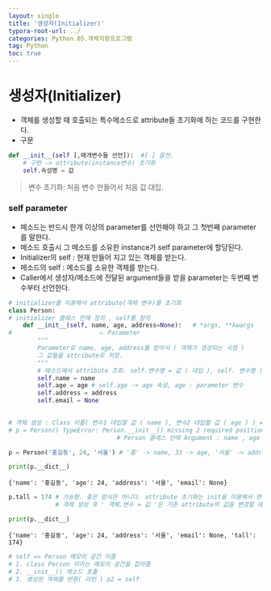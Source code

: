 ```yaml
---
layout: single
title: '생성자(Initializer)'
typora-root-url: ../
categories: Python.05.객체지향프로그램
tag: Python
toc: true
---
```



# 생성자(Initializer)
- 객체를 생성할 때 호출되는 특수메소드로 attribute들 초기화에 하는 코드를 구현한다.
- 구문
```python
def __init__(self [,매개변수들 선언]):  #[ ] 옵션.
    # 구현 -> attribute(instance변수) 초기화
    self.속성명 = 값
```
> 변수 초기화: 처음 변수 만들어서 처음 값 대입.    

### self  parameter
- 메소드는 반드시 한개 이상의 parameter를 선언해야 하고 그 첫번째 parameter를 말한다.
- 메소드 호출시 그 메소드를 소유한 instance가 self parameter에 할당된다.
- Initializer의 self : 현재 만들어 지고 있는 객체를 받는다.
- 메소드의 self : 메소드를 소유한 객체를 받는다.
- Caller에서 생성자/메소드에 전달된 argument들을 받을 parameter는 두번째 변수부터 선언한다.    



```python
# initializer를 이용해서 attribute(객체 변수)를 초기화
class Person:
# initializer 클래스 안에 정의 , self를 정의
    def __init__(self, name, age, address=None):   # *args, **kwargs
#                        ㄴ Parameter
        """
        Parameter로 name, age, address를 받아서 ( 객체가 생성되는 시점 )
        그 값들을 attribute로 저장.       
        """
        # 메소드에서 attribute 조회. self.변수명 = 값 ( 대입 ), self. 변수명 ( 조회 )
        self.name = name
        self.age = age # self.age -> age 속성, age : parameter 변수
        self.address = address 
        self.email = None
    
```


```python
# 객체 생성 : Class 이름( 변수1 대입할 값 ( name ), 변수2 대입할 값 ( age ) ) ==>  __init__( self, 변수1, 변수2 ) 호출
# p = Person() TypeError: Person.__init__() missing 2 required positional arguments: 'name' and 'age'
                              # Person 클래스 안에 Argument : name , age 안불음 
```


```python
p = Person('홍길동', 24, '서울') # '홍' -> name, 33 -> age, '서울' -> address
```


```python
print(p.__dict__)
```

    {'name': '홍길동', 'age': 24, 'address': '서울', 'email': None}



```python
p.tall = 174 # 가능함. 좋은 방식은 아니다. attribute 초기화는 init을 이용해서 한다.
             # 객체 생성 후 ' 객체.변수 = 값 '은 기존 attribute의 값을 변경할 때 한다.
```


```python
print(p.__dict__)
```

    {'name': '홍길동', 'age': 24, 'address': '서울', 'email': None, 'tall': 174}



```python
# self => Person 메모리 공간 이름
# 1. class Person 이라는 메모리 공간을 잡아줌
# 2. __init__() 메소드 호출 
# 3. 생성된 객체를 반환( 리턴 ) p2 = self
```
